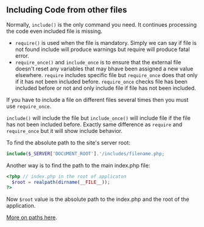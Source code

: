 ## Including Code from other files

Normally, ```include()``` is the only command you need. It continues processing the code even included file is missing.
- ```require()``` is used when the file is mandatory. Simply we can say if file is not found include will produce warnings but require will produce fatal error.
- ```require_once()``` and ```include_once``` is to ensure that the external file doesn't reset any variables that may bhave been assigned  a new value elsewhere. ```require``` includes specific file but ```require_once``` does that only if it has not been included before. ```require_once``` checks file has been included before or not and only include file if file has not been included.

If you have to include a file on different files several times then you must use ```require_once```.

```include()``` will include the file but ```include_once()``` will include file if the file has not been included before. Exactly same difference as ```require``` and ```require_once``` but it will show include behavior. 

To find the absolute path to the site's server root:
```php
include($_SERVER['DOCUMENT_ROOT'].'/includes/filename.php;
```
Another way is to find the path to the main index.php file:
```php
<?php // index.php in the root of applicaton
  $root = realpath(dirname(__FILE__));
?>
```
Now ```$root``` value is the absolute path to the index.php and the root of the application. 

[More on paths here](https://phpdelusions.net/articles/paths).
